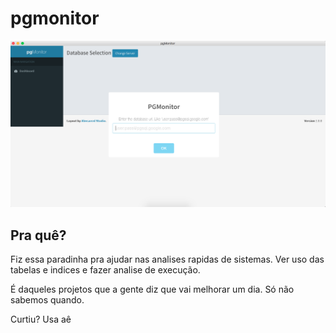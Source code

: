 # pgmonitor
![First look](https://github.com/elderdosantos/pgmonitor/blob/master/shots/shot.png?raw=true)

## Pra quê?

Fiz essa paradinha pra ajudar nas analises rapidas de sistemas. Ver uso das tabelas e indices e fazer analise de execução.

É daqueles projetos que a gente diz que vai melhorar um dia. Só não sabemos quando.

Curtiu? Usa aê
